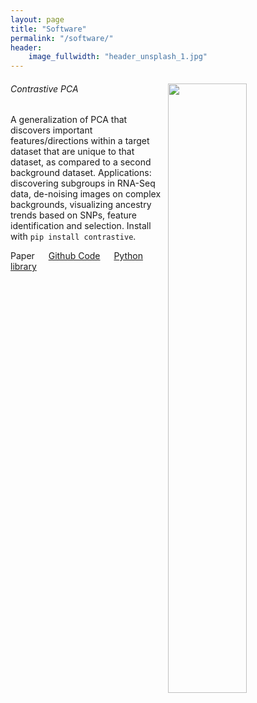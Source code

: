 ```yaml
---
layout: page
title: "Software"
permalink: "/software/"
header:
    image_fullwidth: "header_unsplash_1.jpg"
---
```


<div class="row">

<div id='container'>
 <img src='https://i.imgur.com/S7pZT1z.png?1' style='float: right; width: 50%'/>
<h6>Contrastive PCA</h6>
<p>A generalization of PCA that discovers important features/directions within a target dataset that are unique to that dataset, as compared to a second background dataset. Applications: discovering subgroups in RNA-Seq data, de-noising images on complex backgrounds, visualizing ancestry trends based on SNPs, feature identification and selection. Install with <code>pip install contrastive</code>.
<p>Paper &emsp; <a href="https://github.com/abidlabs/contrastive">Github Code</a> &emsp; <a href="">Python library</a></p>

</div>

<!-- <div class="medium-8 columns">
</div>
<div class="medium-3 columns">
<img src="">
</div>
</div> -->